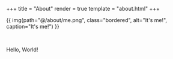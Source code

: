 +++
title = "About"
render = true
template = "about.html"
+++

{{ img(path="@/about/me.png", class="bordered", alt="It's me!", caption="It's me!") }}

&nbsp;

Hello, World!